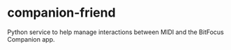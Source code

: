 # companion-friend
Python service to help manage interactions between MIDI and the BitFocus Companion app.
